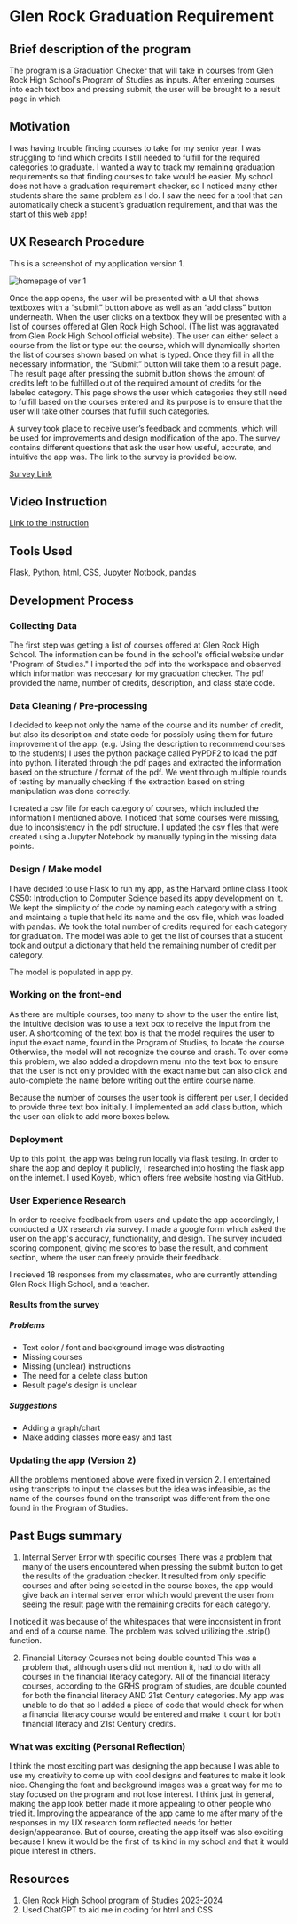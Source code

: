 # Glen Rock Graduation Requirement

## Brief description of the program

The program is a Graduation Checker that will take in courses from Glen Rock High School's Program of Studies as inputs. After entering courses into each text box and pressing submit, the user will be brought to a result page in which 
## Motivation

I was having trouble finding courses to take for my senior year. I was struggling to find which credits I still needed to fulfill for the required categories to graduate. I wanted a way to track my remaining graduation requirements so that finding courses to take would be easier. My school does not have a graduation requirement checker, so I noticed many other students share the same problem as I do. I saw the need for a tool that can automatically check a student’s graduation requirement, and that was the start of this web app!

## UX Research Procedure

This is a screenshot of my application version 1.

![homepage of ver 1](images/homepage_ver1.png )

Once the app opens, the user will be presented with a UI that shows textboxes with a “submit” button above as well as an “add class” button underneath. When the user clicks on a textbox they will be presented with a list of courses offered at Glen Rock High School. (The list was aggravated from Glen Rock High School official website). The user can either select a course from the list or type out the course, which will dynamically shorten the list of courses shown based on what is typed. Once they fill in all the necessary information, the “Submit” button will take them to a result page. The result page after pressing the submit button shows the amount of credits left to be fulfilled out of the required amount of credits for the labeled category. This page shows the user which categories they still need to fulfill based on the courses entered and its purpose is to ensure that the user will take other courses that fulfill such categories.


A survey took place to receive user’s feedback and comments, which will be used for improvements and design modification of the app. The survey contains different questions that ask the user how useful, accurate, and intuitive the app was. The link to the survey is provided below.

[Survey Link](https://forms.gle/TikVRLhfF4VKGJrz9)

## Video Instruction
[Link to the Instruction](TOBEFILLED)

## Tools Used
Flask, Python, html, CSS, Jupyter Notbook, pandas

## Development Process

### Collecting Data 
The first step was getting a list of courses offered at Glen Rock High School. The information can be found in the school's official website under "Program of Studies." I imported the pdf into the workspace and observed which information was neccesary for my graduation checker. The pdf provided the name, number of credits, description, and class state code.

### Data Cleaning / Pre-processing
I decided to keep not only the name of the course and its number of credit, but also its description and state code for possibly using them for future improvement of the app. (e.g. Using the description to recommend courses to the students) I uses the python package called PyPDF2 to load the pdf into python. I iterated through the pdf pages and extracted the information based on the structure / format of the pdf. We went through multiple rounds of testing by manually checking if the extraction based on string manipulation was done correctly.

I created a csv file for each category of courses, which included the information I mentioned above. I noticed that some courses were missing, due to inconsistency in the pdf structure. I updated the csv files that were created using a Jupyter Notebook by manually typing in the missing data points.

### Design / Make model
I have decided to use Flask to run my app, as the Harvard online class I took CS50: Introduction to Computer Science based its appy development on it. We kept the simplicity of the code by naming each category with a string and maintaing a tuple that held its name and the csv file, which was loaded with pandas. We took the total number of credits required for each category for graduation. The model was able to get the list of courses that a student took and output a dictionary that held the remaining number of credit per category.

The model is populated in app.py.

### Working on the front-end 
As there are multiple courses, too many to show to the user the entire list, the intuitive decision was to use a text box to receive the input from the user. A shortcoming of the text box is that the model requires the user to input the exact name, found in the Program of Studies, to locate the course. Otherwise, the model will not recognize the course and crash. To over come this problem, we also added a dropdown menu into the text box to ensure that the user is not only provided with the exact name but can also click and auto-complete the name before writing out the entire course name.

Because the number of courses the user took is different per user, I decided to provide three text box initially. I implemented an add class button, which the user can click to add more boxes below.

### Deployment 
Up to this point, the app was being run locally via flask testing. In order to share the app and deploy it publicly, I researched into hosting the flask app on the internet. I used Koyeb, which offers free website hosting via GitHub. 

### User Experience Research
In order to receive feedback from users and update the app accordingly, I conducted a UX research via survey. I made a google form which asked the user on the app's accuracy, functionality, and design. The survey included scoring component, giving me scores to base the result, and comment section, where the user can freely provide their feedback.

I recieved 18 responses from my classmates, who are currently attending Glen Rock High School, and a teacher. 

#### Results from the survey

##### Problems
* Text color / font and background image was distracting
* Missing courses
* Missing (unclear) instructions
* The need for a delete class button
* Result page's design is unclear

##### Suggestions
* Adding a graph/chart
* Make adding classes more easy and fast

### Updating the app (Version 2)
All the problems mentioned above were fixed in version 2. I entertained using transcripts to input the classes but the idea was infeasible, as the name of the courses found on the transcript was different from the one found in the Program of Studies. 

## Past Bugs summary

1. Internal Server Error with specific courses
There was a problem that many of the users encountered when pressing the submit button to get the results of the graduation checker. It resulted from only specific courses and after being selected in the course boxes, the app would give back an internal server error which would prevent the user from seeing the result page with the remaining credits for each category.

I noticed it was because of the whitespaces that were inconsistent in front and end of a course name. The problem was solved utilizing the .strip() function.

2. Financial Literacy Courses not being double counted
This was a problem that, although users did not mention it, had to do with all courses in the financial literacy category. All of the financial literacy courses, according to the GRHS program of studies, are double counted for both the financial literacy AND 21st Century categories. My app was unable to do that so I added a piece of code that would check for when a financial literacy course would be entered and make it count for both financial literacy and 21st Century credits.

### What was exciting (Personal Reflection)

I think the most exciting part was designing the app because I was able to use my creativity to come up with cool designs and features to make it look nice. Changing the font and background images was a great way for me to stay focused on the program and not lose interest. I think just in general, making the app look better made it more appealing to other people who tried it. Improving the appearance of the app came to me after many of the responses in my UX research form reflected needs for better design/appearance. But of course, creating the app itself was also exciting because I knew it would be the first of its kind in my school and that it would pique interest in others.

## Resources

1. [Glen Rock High School program of Studies 2023-2024](https://cdnsm5-ss14.sharpschool.com/UserFiles/Servers/Server_611619/File/2023-2024%20HS%20Program%20of%20Studies%20FINAL.pdf)
2. Used ChatGPT to aid me in coding for html and CSS
